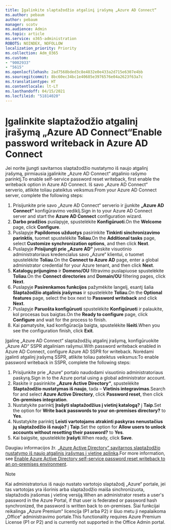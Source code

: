 ```yaml
---
title: Įgalinkite slaptažodžio atgalinį įrašymą „Azure AD Connect“
ms.author: pebaum
author: pebaum
manager: scotv
ms.audience: Admin
ms.topic: article
ms.service: o365-administration
ROBOTS: NOINDEX, NOFOLLOW
localization_priority: Priority
ms.collection: Adm_O365
ms.custom:
- "9002933"
- "5615"
ms.openlocfilehash: 2ad7568bded3c8e4832e0e433a2d715e6307e4bb
ms.sourcegitcommit: 8bc60ec34bc1e40685e3976576e04a2623f63a7c
ms.translationtype: HT
ms.contentlocale: lt-LT
ms.lasthandoff: 04/15/2021
ms.locfileid: "51814020"
---
```

# <a name="enable-password-writeback-in-azure-ad-connect"></a><span data-ttu-id="cbd0b-102">Įgalinkite slaptažodžio atgalinį įrašymą „Azure AD Connect“</span><span class="sxs-lookup"><span data-stu-id="cbd0b-102">Enable password writeback in Azure AD Connect</span></span>

<span data-ttu-id="cbd0b-103">Jei norite įjungti savitarnos slaptažodžio nustatymo iš naujo atgalinį įrašymą, pirmiausia įgalinkite „Azure AD Connect“ atgalinio rašymo parinktį.</span><span class="sxs-lookup"><span data-stu-id="cbd0b-103">To enable self-service password reset writeback, first enable the writeback option in Azure AD Connect.</span></span> <span data-ttu-id="cbd0b-104">Iš savo „Azure AD Connect“ serverio, atlikite toliau pateiktus veiksmus:</span><span class="sxs-lookup"><span data-stu-id="cbd0b-104">From your Azure AD Connect server, complete the following steps:</span></span>

1. <span data-ttu-id="cbd0b-105">Prisijunkite prie savo „Azure AD Connect“ serverio ir įjunkite **„Azure AD Connect“** konfigūravimo vediklį.</span><span class="sxs-lookup"><span data-stu-id="cbd0b-105">Sign in to your Azure AD Connect server and start the **Azure AD Connect** configuration wizard.</span></span>
2. <span data-ttu-id="cbd0b-106">**Darbo pradžios** puslapyje, spustelėkite **Konfigūruoti**.</span><span class="sxs-lookup"><span data-stu-id="cbd0b-106">On the **Welcome** page, click **Configure**.</span></span>
3. <span data-ttu-id="cbd0b-107">Puslapyje **Papildomos užduotys** pasirinkite **Tinkinti sinchronizavimo parinktis**, tuomet spustelėkite **Toliau**.</span><span class="sxs-lookup"><span data-stu-id="cbd0b-107">On the **Additional tasks** page, select **Customize synchronization options**, and then click **Next**.</span></span>
4. <span data-ttu-id="cbd0b-108">Puslapyje **Prisijungti prie „Azure AD“** įveskite visuotinio administratoriaus kredencialus savo „Azure“ klientui, o tuomet spustelėkite **Toliau**.</span><span class="sxs-lookup"><span data-stu-id="cbd0b-108">On the **Connect to Azure AD** page, enter a global administrator credential for your Azure tenant, and then click **Next**.</span></span>
5. <span data-ttu-id="cbd0b-109">**Katalogų prijungimo** ir **Domeno/OU** filtravimo puslapiuose spustelėkite **Toliau**.</span><span class="sxs-lookup"><span data-stu-id="cbd0b-109">On the **Connect directories** and **Domain/OU** filtering pages, click **Next**.</span></span>
6. <span data-ttu-id="cbd0b-110">Puslapyje **Pasirenkamos funkcijos** pažymėkite langelį, esantį šalia **Slaptažodžio atgalinis įrašymas** ir spustelėkite **Toliau**.</span><span class="sxs-lookup"><span data-stu-id="cbd0b-110">On the **Optional features** page, select the box next to **Password writeback** and click **Next**.</span></span>
7. <span data-ttu-id="cbd0b-111">Puslapyje **Paruošta konfigūruoti** spustelėkite **Konfigūruoti** ir palaukite, kol procesas bus baigtas.</span><span class="sxs-lookup"><span data-stu-id="cbd0b-111">On the **Ready to configure** page, click **Configure** and wait for the process to finish.</span></span>
8. <span data-ttu-id="cbd0b-112">Kai pamatysite, kad konfigūracija baigta, spustelėkite **Išeiti**.</span><span class="sxs-lookup"><span data-stu-id="cbd0b-112">When you see the configuration finish, click **Exit**.</span></span>

<span data-ttu-id="cbd0b-113">Įgalinę „Azure AD Connect“ slaptažodžių atgalinį įrašymą, konfigūruokite „Azure AD“ SSPR atgaliniam rašymui.</span><span class="sxs-lookup"><span data-stu-id="cbd0b-113">With password writeback enabled in Azure AD Connect, configure Azure AD SSPR for writeback.</span></span>  <span data-ttu-id="cbd0b-114">Norėdami įgalinti atgalinį įrašymą SSPR, atlikite toliau pateiktus veiksmus:</span><span class="sxs-lookup"><span data-stu-id="cbd0b-114">To enable password writeback in SSPR, complete the following steps:</span></span>

1. <span data-ttu-id="cbd0b-115">Prisijunkite prie „Azure“ portalo naudodami visuotinio administratoriaus paskyrą.</span><span class="sxs-lookup"><span data-stu-id="cbd0b-115">Sign in to the Azure portal using a global administrator account.</span></span>
2. <span data-ttu-id="cbd0b-116">Raskite ir pasirinkite **„Azure Active Directory“**, spustelėkite **Slaptažodžio nustatymas iš naujo**, tada – **Vietinis integravimas**.</span><span class="sxs-lookup"><span data-stu-id="cbd0b-116">Search for and select **Azure Active Directory**, click **Password reset**, then click **On-premises integration**.</span></span>
3. <span data-ttu-id="cbd0b-117">Nustatykite parinktį **Įrašyti slaptažodžius į vietinį katalogą?** į **Taip**.</span><span class="sxs-lookup"><span data-stu-id="cbd0b-117">Set the option for **Write back passwords to your on-premises directory?** to **Yes**.</span></span>
4. <span data-ttu-id="cbd0b-118">Nustatykite parinktį **Leisti vartotojams atrakinti paskyras nenustačius jų slaptažodžio iš naujo?** į **Taip**.</span><span class="sxs-lookup"><span data-stu-id="cbd0b-118">Set the option for **Allow users to unlock accounts without resetting their password?** to **Yes**.</span></span>
5. <span data-ttu-id="cbd0b-119">Kai baigsite, spustelėkite **Įrašyti**.</span><span class="sxs-lookup"><span data-stu-id="cbd0b-119">When ready, click **Save**.</span></span>

<span data-ttu-id="cbd0b-120">Daugiau informacijos žr. [„Azure Active Directory“ savitarnos slaptažodžio nustatymo iš naujo atgalinis įrašymas į vietinę aplinką](https://docs.microsoft.com/azure/active-directory/authentication/tutorial-enable-sspr-writeback).</span><span class="sxs-lookup"><span data-stu-id="cbd0b-120">For more information, see [Enable Azure Active Directory self-service password reset writeback to an on-premises environment](https://docs.microsoft.com/azure/active-directory/authentication/tutorial-enable-sspr-writeback).</span></span>

> [!NOTE]
>  <span data-ttu-id="cbd0b-121">Kai administratorius iš naujo nustato vartotojo slaptažodį „Azure“ portale, jei tas vartotojas yra išorinis arba slaptažodžio maiša sinchronizuota, slaptažodis įrašomas į vietinę versiją.</span><span class="sxs-lookup"><span data-stu-id="cbd0b-121">When an administrator resets a user's password in the Azure Portal, if that user is federated or password hash synchronized, the password is written back to on-premises.</span></span> <span data-ttu-id="cbd0b-122">Šiai funkcijai reikalinga „Azure Premium“ licencija (P1 arba P2) ir šiuo metu ji nepalaikoma „Office“ administravimo portale.</span><span class="sxs-lookup"><span data-stu-id="cbd0b-122">This functionality requires Azure Premium License (P1 or P2) and is currently not supported in the Office Admin portal.</span></span>

